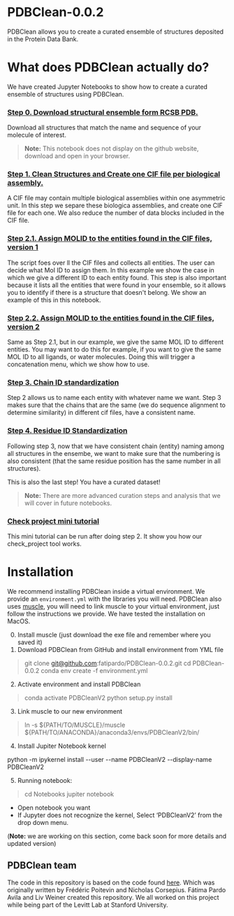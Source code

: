 # PDBClean-0.0.2

PDBClean allows you to create a curated ensemble of structures deposited in the Protein Data Bank.

# What does PDBClean actually do?

We have created Jupyter Notebooks to show how to create a curated ensemble of structures using PDBClean.

### [Step 0. Download structural ensemble form RCSB PDB.](https://github.com/fatipardo/PDBClean-0.0.2/blob/master/Notebooks/Step0.DownloadStructuralEnsembleFromRCSBPDB.ipynb)

Download all structures that match the name and sequence of your molecule of interest.

> **Note:** This notebook does not display on the github website, download and open in your browser.   

### [Step 1. Clean Structures and Create one CIF file per biological assembly.](https://github.com/fatipardo/PDBClean-0.0.2/blob/master/Notebooks/Step1.CreateOneCIFFilePerBiologicalAssembly.ipynb)

A CIF file may contain multiple biological assemblies within one asymmetric unit. In this step we separe these biologica assemblies, and create one CIF file for each one. We also reduce the number of data blocks included in the CIF file.

### [Step 2.1. Assign MOLID to the entities found in the CIF files, version 1](https://github.com/fatipardo/PDBClean-0.0.2/blob/master/Notebooks/Step2.1.AssignMolIDToEntitiesFoindInCIFfiles1.ipynb)

The script foes over ll the CIF files and collects all entities. The user can decide what Mol ID to assign them. In this example we show the case in which we give a different ID to each entity found.
This step is also important because it lists all the entities that were found in your ensemble, so it allows you to identify if there is a structure that doesn't belong. We show an example of this in this notebook.

### [Step 2.2. Assign MOLID to the entities found in the CIF files, version 2](https://github.com/fatipardo/PDBClean-0.0.2/blob/master/Notebooks/Step2.2.AssignMolIDToEntitiesFoindInCIFfiles2.ipynb)

Same as Step 2.1, but in our example, we give the same MOL ID to different entities. You may want to do this for example, if you want to give the same MOL ID to all ligands, or water molecules. Doing this will trigger a concatenation menu, which we show how to use.

### [Step 3. Chain ID standardization](https://github.com/fatipardo/PDBClean-0.0.2/blob/master/Notebooks/Step3.ChainIDStandardization.ipynb)

Step 2 allows us to name each entity with whatever name we want. Step 3 makes sure that the chains that are the same (we do sequence alignment to determine similarity) in different cif files, have a consistent name.

### [Step 4. Residue ID Standardization](https://github.com/fatipardo/PDBClean-0.0.2/blob/master/Notebooks/Step4.ResidueIDStandardization.ipynb)

Following step 3, now that we have consistent chain (entity) naming among all structures in the ensembe, we want to make sure that the numbering is also consistent (that the same residue position has the same number in all structures).

This is also the last step! You have a curated dataset!


> **Note:** There are more advanced curation steps and analysis that we will cover in future notebooks.

### [Check project mini tutorial](https://github.com/fatipardo/PDBClean-0.0.2/blob/master/Notebooks/CheckProject_CheckCreateDelete.ipynb)

This mini tutorial can be run after doing step 2. It show you how our check_project tool works.

# Installation

We recommend installing PDBClean inside a virtual environment. We provide an `environment.yml` with the libraries you will need.
PDBClean also uses [muscle](https://drive5.com/muscle5/), you will need to link muscle to your virtual environment, just follow the instructions we provide.
We have tested the installation on MacOS.

0. Install muscle (just download the exe file and remember where you saved it)
1. Download PDBClean from GitHub and install environment from YML file

>git clone git@github.com:fatipardo/PDBClean-0.0.2.git
>cd PDBClean-0.0.2
>conda env create -f environment.yml

2. Activate environment and install PDBClean

>conda activate PDBCleanV2
>python setup.py install

3. Link muscle to our new environment

>ln -s ${PATH/TO/MUSCLE}/muscle  ${PATH/TO/ANACONDA}/anaconda3/envs/PDBCleanV2/bin/

4. Install Jupiter Notebook kernel

python -m ipykernel install --user --name PDBCleanV2 --display-name PDBCleanV2


5. Running notebook:

> cd Notebooks
> jupiter notebook

- Open notebook you want
- If Jupyter does not recognize the kernel, Select ‘PDBCleanV2’ from the drop down menu. 


(**Note:** we are working on this section, come back soon for more details and updated version)


## PDBClean team

The code in this repository is based on the code found [here](https://test.pypi.org/project/PDBClean/#files).
Which was originally written by Frédéric Poitevin and Nicholas Corsepius.
Fátima Pardo Avila and Liv Weiner created this repository.
We all worked on this project while being part of the Levitt Lab at Stanford University.
